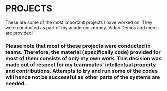 #  PROJECTS

These are some of the most important projects I have worked on. They were conducted as part of my academic journey. Video Demos and more are provided!

### Please note that most of these projects were conducted in teams. Therefore, the material (specifically code) provided for most of them consists of only my own work. This decision was made out of respect for my teammates' intellectual property and contributions. Attempts to try and run some of the codes will hence not be successful as other parts of the systems are needed.  



